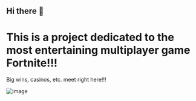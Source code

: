 ## Hi there 👋
# This is a project dedicated to the most entertaining multiplayer game Fortnite!!! 

Big wins, casinos, etc. meet right here!!!

![image](https://github.com/oop-matmech/.github/assets/73172033/326105f5-dc0a-4e12-8ef9-04cef1f96f2f)


